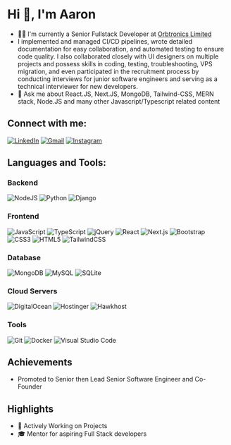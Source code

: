 # Hi 👋, I'm Aaron

- 👨‍💻 I'm currently a Senior Fullstack Developer at [Orbtronics Limited](https://www.orbtronics.co/)
- I implemented and managed CI/CD pipelines, wrote detailed documentation for easy collaboration, and automated testing to ensure code quality. I also collaborated closely with UI designers on multiple projects and possess skills in coding, testing, troubleshooting, VPS migration, and even participated in the recruitment process by conducting interviews for junior software engineers and serving as a technical interviewer for new developers.
- 🔭 Ask me about React.JS, Next.JS, MongoDB, Tailwind-CSS, MERN stack, Node.JS and many other Javascript/Typescript related content

## Connect with me:
[![LinkedIn](https://img.shields.io/badge/-LinkedIn-blue?style=flat&logo=linkedin)](https://www.linkedin.com/in/aaron-hazzard-70b399234/)
[![Gmail](https://img.shields.io/badge/-Gmail-red?style=flat&logo=gmail)](mailto:aaronhazzard2018@gmail.com)
[![Instagram](https://img.shields.io/badge/-Instagram-pink?style=flat&logo=instagram)](https://www.instagram.com/yuhboy._.aaron/)

## Languages and Tools:
### Backend
![NodeJS](https://img.shields.io/badge/-NodeJS-black?style=flat&logo=node.js)
![Python](https://img.shields.io/badge/-Python-black?style=flat&logo=python)
![Django](https://img.shields.io/badge/-Django-black?style=flat&logo=django)

### Frontend
![JavaScript](https://img.shields.io/badge/-JavaScript-black?style=flat&logo=javascript)
![TypeScript](https://img.shields.io/badge/-TypeScript-black?style=flat&logo=typescript)
![jQuery](https://img.shields.io/badge/-jQuery-black?style=flat&logo=jquery)
![React](https://img.shields.io/badge/-React-black?style=flat&logo=react)
![Next.js](https://img.shields.io/badge/-Next.js-black?style=flat&logo=next.js)
![Bootstrap](https://img.shields.io/badge/-Bootstrap-black?style=flat&logo=bootstrap)
![CSS3](https://img.shields.io/badge/-CSS3-black?style=flat&logo=css3)
![HTML5](https://img.shields.io/badge/-HTML5-black?style=flat&logo=html5)
![TailwindCSS](https://img.shields.io/badge/-TailwindCSS-black?style=flat&logo=tailwindcss)

### Database
![MongoDB](https://img.shields.io/badge/-MongoDB-black?style=flat&logo=mongodb)
![MySQL](https://img.shields.io/badge/-MySQL-black?style=flat&logo=mysql)
![SQLite](https://img.shields.io/badge/-SQLite-black?style=flat&logo=sqlite)

### Cloud Servers
![DigitalOcean](https://img.shields.io/badge/-DigitalOcean-0078FF?style=flat&logo=digitalocean)
![Hostinger](https://img.shields.io/badge/-Hostinger-0081FF?style=flat&logo=hostinger)
![Hawkhost](https://img.shields.io/badge/-Hawkhost-FFA500?style=flat&logo=hawkhost)

### Tools
![Git](https://img.shields.io/badge/-Git-black?style=flat&logo=git)
![Docker](https://img.shields.io/badge/-Docker-black?style=flat&logo=docker)
![Visual Studio Code](https://img.shields.io/badge/-Visual%20Studio%20Code-black?style=flat&logo=visualstudiocode)

## Achievements
- Promoted to Senior then Lead Senior Software Engineer and Co-Founder

## Highlights
- 🌟 Actively Working on Projects
- 🎓 Mentor for aspiring Full Stack developers
